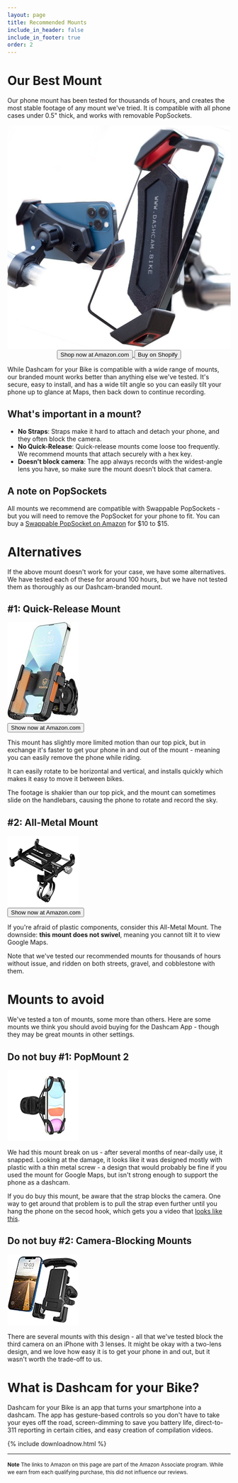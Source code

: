 ```yaml
---
layout: page
title: Recommended Mounts
include_in_header: false
include_in_footer: true
order: 2
---
```


# Our Best Mount
Our phone mount has been tested for thousands of hours, and creates the most stable footage of any mount we've tried.
It is compatible with all phone cases under 0.5" thick, and works with removable PopSockets.

<center>
  <a href="https://amzn.to/3QqCVoU" target="_blank">
    <img class="amznLink" src="/assets/mounts/ourmount.jpg" alt="A Dashcam-branded mount with a claw design">
  </a>

<br/>

  <a href="https://amzn.to/3QqCVoU" target="_blank">
    <button class="buyAmazonButton smallButton">Shop now at Amazon.com</button>
  </a>

  <a href="https://shopify.dashcam.bike" target="_blank">
    <button class="buyAmazonButton smallButton">Buy on Shopify</button>
  </a>
</center>

While Dashcam for your Bike is compatible with a wide range of mounts, our branded mount works better than anything else we've tested.
It's secure, easy to install, and has a wide tilt angle so you can easily tilt your phone up to glance at Maps, then back down to continue recording.

## What's important in a mount?

* **No Straps**: Straps make it hard to attach and detach your phone, and they often block the camera.
* **No Quick-Release**: Quick-release mounts come loose too frequently. We recommend mounts that attach securely with a hex key.
* **Doesn't block camera**: The app always records with the widest-angle lens you have, so make sure the mount doesn't block that camera.

## A note on PopSockets
All mounts we recommend are compatible with Swappable PopSockets - but you will need to remove the PopSocket for your phone to fit.
You can buy a <a href="https://amzn.to/3q7fG7D">Swappable PopSocket on Amazon</a> for $10 to $15.

# Alternatives
If the above mount doesn't work for your case, we have some alternatives.
We have tested each of these for around 100 hours, but we have not tested them as thoroughly as our Dashcam-branded mount.

## #1: Quick-Release Mount

<a class="amznLeftLink" href="https://amzn.to/3CDNOOK" target="_blank">
    <img class="amznLink" src="/assets/mounts/quickrelease.jpg" alt="A plastic mount with a quick-release button">
    <br/>
    <button class="buyAmazonButton littleButton">Show now at Amazon.com</button>
</a>

This mount has slightly more limited motion than our top pick, but in exchange it's faster to get your phone in and out of the mount - meaning you can easily remove the phone while riding.

It can easily rotate to be horizontal and vertical, and installs quickly which makes it easy to move it between bikes.

The footage is shakier than our top pick, and the mount can sometimes slide on the handlebars, causing the phone to rotate and record the sky.
<div class="clearLeftFloat"></div>

## #2: All-Metal Mount
<a class="amznLeftLink"  href="https://amzn.to/3QuxPYR" target="_blank" alt="A non-swiveling mount that is made of 100% metal components">
    <img class="amznLink" src="/assets/mounts/allmetal.jpg" >
    <br/>
    <button class="buyAmazonButton littleButton">Show now at Amazon.com</button>
</a>

If you're afraid of plastic components, consider this All-Metal Mount.
The downside: **this mount does not swivel**, meaning you cannot tilt it to view Google Maps.

Note that we've tested our recommended mounts for thousands of hours without issue, and ridden on both streets, gravel, and cobblestone with them.
<div class="clearLeftFloat"></div>

# Mounts to avoid

We've tested a ton of mounts, some more than others. Here are some mounts we think you should avoid buying for the Dashcam App - though they may be great mounts in other settings.

## Do not buy #1: PopMount 2
<a class="amznLeftLink" href="https://amzn.to/3k1TOKA" target="_blank">
    <img class="amznLink" src="/assets/mounts/popsocket.jpg"  alt="PopSocket PopMount 2">
</a>

We had this mount break on us - after several months of near-daily use, it snapped.
Looking at the damage, it looks like it was designed mostly with plastic with a thin metal screw - a design that would probably be fine if you used the mount for Google Maps, but isn't strong enough to support the phone as a dashcam.

If you do buy this mount, be aware that the strap blocks the camera.
One way to get around that problem is to pull the strap even further until you hang the phone on the secod hook, which gets you a video that [looks like this](https://twitter.com/DashcamBike/status/1448636353948880900?s=20).
<div class="clearLeftFloat"></div>


## Do not buy #2: Camera-Blocking Mounts
<a class="amznLeftLink" href="https://amzn.to/39GkP0Y" target="_blank">
    <img class="amznLink" src="/assets/mounts/camerablocking.jpg" alt="Mount that would block the camera">
</a>

There are several mounts with this design - all that we've tested block the third camera on an iPhone with 3 lenses.
It might be okay with a two-lens design, and we love how easy it is to get your phone in and out, but it wasn't worth the trade-off to us.
<div class="clearLeftFloat"></div>

# What is Dashcam for your Bike?
Dashcam for your Bike is an app that turns your smartphone into a dashcam.
The app has gesture-based controls so you don't have to take your eyes off the road, screen-dimming to save you battery life, direct-to-311 reporting in certain cities, and easy creation of compilation videos.

{% include downloadnow.html %}

<hr/>
<small>
<b>Note</b>
The links to Amazon on this page are part of the Amazon Associate program.
While we earn from each qualifying purchase, this did not influence our reviews.
</small>
